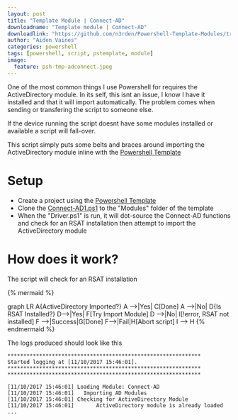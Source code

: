 ```yaml
---
layout: post
title: "Template Module | Connect-AD"
downloadname: "Template module | Connect-AD"
downloadlink: "https://github.com/n3rden/Powershell-Template-Modules/tree/master/Connect-AD"
author: "Aiden Vaines"
categories: powershell
tags: [powershell, script, pstemplate, module]
image:
  feature: psh-tmp-adconnect.jpeg
---
```

One of the most common things I use Powershell for requires the ActiveDirectory module. In its self, this isnt an issue, I know I have it installed and that it will import automatically. The problem comes when sending or transfering the script to someone else.

If the device running the script doesnt have some modules installed or available a script will fall-over.

This script simply puts some belts and braces around importing the ActiveDirectory module inline with the [Powershell Template](http://vaines.org/powershell/Powershell-Framework.html) 

 
# Setup
* Create a project using the [Powershell Template](http://vaines.org/powershell/Powershell-Framework.html) 
* Clone the [Connect-AD1.ps1](https://github.com/n3rden/Powershell-Template-Modules/blob/master/Connect-AD/Connect-AD.ps1) to the "Modules" folder of the template
*  When the "Driver.ps1" is run, it will dot-source the Connect-AD functions and check for an RSAT installation then attempt to import the ActiveDirectory module


# How does it work?
The script will check for an RSAT installation


{% mermaid %}

graph LR
    A{ActiveDirectory Imported?}
        A -->|Yes| C[Done]
        A -->|No| D{Is RSAT Installed?}
            D-->|Yes| F[Try Import Module]
            D -->|No| I[!error, RSAT not installed]
                F -->|Success|G[Done]
                F-->|Fail|H[Abort script]
           I --> H
{% endmermaid %}

The logs produced should look like this
```
*************************************************************
Started logging at [11/10/2017 15:46:01].
*************************************************************
*************************************************************

[11/10/2017 15:46:01] Loading Module: Connect-AD
[11/10/2017 15:46:01] 	Importing AD Modules
[11/10/2017 15:46:01] Checking for ActiveDirectory Module
[11/10/2017 15:46:01] 		ActiveDirectory module is already loaded
...
```